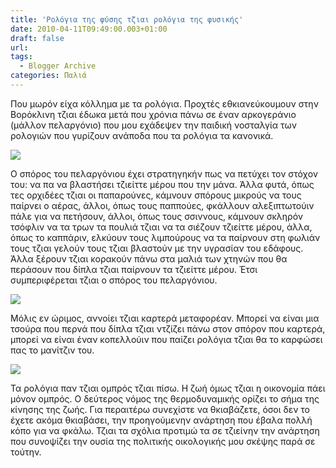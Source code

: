 ```yaml
---
title: 'Ρολόγια της φύσης τζιαι ρολόγια της φυσικής'
date: 2010-04-11T09:49:00.003+01:00
draft: false
url: 
tags:
  - Blogger Archive
categories: Παλιά
---
```


Που μωρόν είχα κόλλημα με τα ρολόγια. Προχτές εθκιανεύκουμουν στην Βορόκλινη τζιαι έδωκα μετά που χρόνια πάνω σε έναν αρκογεράνιο (μάλλον πελαργόνιο) που μου εχάδεψεν την παιδική νοσταλγία των ρολογιών που γυρίζουν ανάποδα που τα ρολόγια τα κανονικά.

  

[![](https://blogger.googleusercontent.com/img/b/R29vZ2xl/AVvXsEjzneenS8zFde_6gTmA7X95cORqV-i1TnJahBD2kRLG9ncZ9Zvr95JnR_0YeX4dguFoF24fdo5cPuE4KEkIkUX8bepiuaqQL7NX77QYmT8_OGr2j93GSsiUUBEX4lKrz6jrAr4mt5JXfKU/s400/Capture+d%E2%80%99%C3%A9cran+2010-04-11+%C3%A0+10.48.13.png)](https://blogger.googleusercontent.com/img/b/R29vZ2xl/AVvXsEjzneenS8zFde_6gTmA7X95cORqV-i1TnJahBD2kRLG9ncZ9Zvr95JnR_0YeX4dguFoF24fdo5cPuE4KEkIkUX8bepiuaqQL7NX77QYmT8_OGr2j93GSsiUUBEX4lKrz6jrAr4mt5JXfKU/s1600/Capture+d%E2%80%99%C3%A9cran+2010-04-11+%C3%A0+10.48.13.png)

  

[](https://blogger.googleusercontent.com/img/b/R29vZ2xl/AVvXsEjzneenS8zFde_6gTmA7X95cORqV-i1TnJahBD2kRLG9ncZ9Zvr95JnR_0YeX4dguFoF24fdo5cPuE4KEkIkUX8bepiuaqQL7NX77QYmT8_OGr2j93GSsiUUBEX4lKrz6jrAr4mt5JXfKU/s1600/Capture+d%E2%80%99%C3%A9cran+2010-04-11+%C3%A0+10.48.13.png)Ο σπόρος του πελαργόνιου έχει στρατηγηκήν πως να πετύχει τον στόχον του: να πα να βλαστήσει τζιείττε μέρου που την μάνα. Άλλα φυτά, όπως τες ορχιδέες τζιαι οι παπαρούνες, κάμνουν σπόρους μικρούς να τους παίρνει ο αέρας, άλλοι, όπως τους παππούες, φκάλλουν αλεξιπτωτούιν πάλε για να πετήσουν, άλλοι, όπως τους σσιννους, κάμνουν σκληρόν τσόφλιν να τα τρων τα πουλιά τζιαι να τα σιέζουν τζιείττε μέρου, άλλα, όπως το καππάριν, ελκύουν τους λιμπούρους να τα παίρνουν στη φωλιάν τους τζιαι γελούν τους τζιαι βλαστούν με την υγρασίαν του εδάφους. Άλλα ξέρουν τζιαι κορακούν πάνω στα μαλιά των χτηνών που θα περάσουν που δίπλα τζιαι παίρνουν τα τζιείττε μέρου. Έτσι συμπεριφέρεται τζιαι ο σπόρος του πελαργόνιου.  
  
[![](https://blogger.googleusercontent.com/img/b/R29vZ2xl/AVvXsEhHxsDDegnVhpuwM40KyT7I9Rw8uSRVy3w2Ku62qjAglh0O8XUF9sDF6NE8mWYgxc6GGP8J4UMZZSIJIHkzw74yx6eD2aRRZ9vRqpRtsBmQnuhqtfjb7XL5nAy__gTjEBf4kwxymX5LZdc/s400/Capture+d%E2%80%99%C3%A9cran+2010-04-11+%C3%A0+10.47.31.png)](https://blogger.googleusercontent.com/img/b/R29vZ2xl/AVvXsEhHxsDDegnVhpuwM40KyT7I9Rw8uSRVy3w2Ku62qjAglh0O8XUF9sDF6NE8mWYgxc6GGP8J4UMZZSIJIHkzw74yx6eD2aRRZ9vRqpRtsBmQnuhqtfjb7XL5nAy__gTjEBf4kwxymX5LZdc/s1600/Capture+d%E2%80%99%C3%A9cran+2010-04-11+%C3%A0+10.47.31.png)  
  
Μόλις εν ώριμος, αννοίει τζιαι καρτερά μεταφορέαν. Μπορεί να είναι μια τσούρα που περνά που δίπλα τζιαι ντζίζει πάνω στον σπόρον που καρτερά, μπορεί να είναι έναν κοπελλούιν που παίζει ρολόγια τζιαι θα το καρφώσει πας το μανίτζιν του.  
  
[![](https://blogger.googleusercontent.com/img/b/R29vZ2xl/AVvXsEiK9hQQXsspFEv2o7rFzD4blccYjdhBKJGpglFdXaEx3iqIVeMJ_uYr4McDWeIfcDEQ2cpV-5zOeDR21x1wHI9bRlgCYgAZkcbUPCEKFbm-lfiUuHtpTdK898kS2mKLIGfLN5n4BloA88s/s400/Capture+d%E2%80%99%C3%A9cran+2010-04-11+%C3%A0+10.47.51.png)](https://blogger.googleusercontent.com/img/b/R29vZ2xl/AVvXsEiK9hQQXsspFEv2o7rFzD4blccYjdhBKJGpglFdXaEx3iqIVeMJ_uYr4McDWeIfcDEQ2cpV-5zOeDR21x1wHI9bRlgCYgAZkcbUPCEKFbm-lfiUuHtpTdK898kS2mKLIGfLN5n4BloA88s/s1600/Capture+d%E2%80%99%C3%A9cran+2010-04-11+%C3%A0+10.47.51.png)  
  
Τα ρολόγια παν τζιαι ομπρός τζιαι πίσω. Η ζωή όμως τζιαι η οικονομία πάει μόνον ομπρός. Ο δεύτερος νόμος της θερμοδυναμικής ορίζει το σήμα της κίνησης της ζωής. Για περαιτέρω συνεχίστε να θκιαβάζετε, όσοι δεν το έχετε ακόμα θκιαβάσει, την προηγούμενην ανάρτηση που έβαλα πολλή κόπο για να φκάλω. Τζιαι τα σχόλια προτιμώ τα σε τζιείνην την ανάρτηση που συνοψίζει την ουσία της πολιτικής οικολογικής μου σκέψης παρά σε τούτην.
